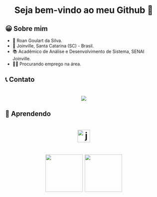 ### <h1 align="center"> Seja bem-vindo ao meu Github 👋

## 😀 Sobre mim

- 🧑 Roan Goulart da Silva.
- 📍 Joinville, Santa Catarina (SC) - Brasil.
- 📚 Acadêmico de Análise e Desenvolvimento de Sistema, SENAI Joinville.
- 👨‍💻 Procurando emprego na área.

## 📞 Contato

<h1 align="center"> <a href="https://www.linkedin.com/in/roan-goulart-967b2424b/" target="_blank"><img src="https://img.shields.io/badge/LinkedIn-0077B5?style=for-the-badge&logo=linkedin&logoColor=white" target="_blank"></a> 
</div>

## 📝 Aprendendo
<h1 align="center"> <img src="https://cdn.jsdelivr.net/gh/devicons/devicon/icons/java/java-original-wordmark.svg" alt="java" width="40" heigth="40" style="max witdh:100%;">
</div>
<h1 align="center"> <img height="120em" src="https://github-readme-stats.vercel.app/api?username=roangoulart&show_icons=true&theme=gruvbox&include_all_commits=true&count_private=true"/>
<img height="120em" src="https://github-readme-stats.vercel.app/api/top-langs/?username=roangoulart&layout=compact&langs_count=7&theme=gruvbox"/>
